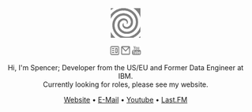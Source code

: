 <div align="center">
  <br>
  <br>
  <br>
  <br>
  <br>
  <a href="https://keehar.net/">
    <img width="60" height="60" src="nocturneIcon.gif" />
  </a>
  <br>
  <p>
    <a href="https://keehar.net/"><img width="18" height="18" src="websiteIcon.svg?sanitize=true" /></a>
    <a href="mailto:me@keehar.net"><img width="18" height="18" src="mailIcon.svg?sanitize=true" /></a>
    <a href="https://www.youtube.com/@keehar"><img width="18" height="18" src="youtubeIcon3.svg?sanitize=true" /></a>
  </p>
  
  Hi, I'm Spencer; Developer from the US/EU and Former Data Engineer at IBM.<br>
  Currently looking for roles, please see my website.
  <p>
    <a href="https://keehar.net/">Website</a> •  
    <a href="mailto:me@keehar.net">E-Mail</a> • 
    <a href="https://www.youtube.com/@keehar">Youtube</a> •
    <a href="https://www.last.fm/user/skunk08002">Last.FM</a>
  </p>
  <br>
  <br>
  

<!--
[![GitHub stats-Dark](https://github-readme-stats.vercel.app/api?username=spoisseroux&show_icons=true&theme=dark&rank_icon=github#gh-dark-mode-only)](https://github.com/anuraghazra/github-readme-stats#gh-dark-mode-only)
[![GitHub stats-Light](https://github-readme-stats.vercel.app/api?username=spoisseroux&show_icons=true&theme=default&rank_icon=github#gh-light-mode-only)](https://github.com/anuraghazra/github-readme-stats#gh-light-mode-only)


[![Top Langs Dark](https://github-readme-stats.vercel.app/api/top-langs/?username=spoisseroux&layout=compact&theme=dark#gh-dark-mode-only)](https://github.com/anuraghazra/github-readme-stats#gh-dark-mode-only)
[![Top Langs Light](https://github-readme-stats.vercel.app/api/top-langs/?username=spoisseroux&layout=compact&theme=default#gh-dark-light-only)](https://github.com/anuraghazra/github-readme-stats#gh-light-mode-only)
-->
<!--
**spoisseroux/spoisseroux** is a ✨ _special_ ✨ repository because its `README.md` (this file) appears on your GitHub profile.

Here are some ideas to get you started:

- 🔭 I’m currently working on ...
- 🌱 I’m currently learning ...
- 👯 I’m looking to collaborate on ...
- 🤔 I’m looking for help with ...
- 💬 Ask me about ...
- 📫 How to reach me: ...
- 😄 Pronouns: ...
- ⚡ Fun fact: ...
-->
